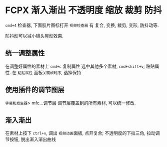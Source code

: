 # FCPX 渐入渐出 不透明度 缩放 裁剪 防抖

`cmd+4` 检查器, 下面胶片图标打开 `视频检查器`
有 复合,  变换,  裁剪,  变形, 防抖动等.

防抖动可以减小镜头晃动效果.

## 统一调整属性

在调整好属性的素材上 `cmd+c` 复制属性
选中其他多个素材, `cmd+shift+v`,  粘贴属性.
在 `粘贴属性` 面板`关键帧时序`, 选择保持

## 使用插件的调节图层

`字幕和发生器`> mfc...调节层
调节层覆盖到的所有素材, 可以统一修改.

## 渐入渐出

在素材上按下 `ctrl+v`, 调出 `视频动画`面板,
点开复合; 不透明度的下拉三角, 拉动调节按钮, 脱出渐入渐出曲线
